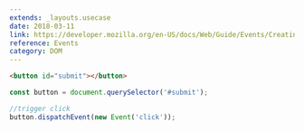 ```yaml
---
extends: _layouts.usecase
date: 2018-03-11
link: https://developer.mozilla.org/en-US/docs/Web/Guide/Events/Creating_and_triggering_events
reference: Events
category: DOM
---
```


```html
<button id="submit"></button>
```

```javascript
const button = document.querySelector('#submit');

//trigger click
button.dispatchEvent(new Event('click'));
```
